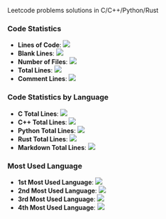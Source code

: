 Leetcode problems solutions in C/C++/Python/Rust

### Code Statistics
- **Lines of Code**:    [![](https://tokei.rs/b1/github/nativemen/leetcode?category=code)](https://github.com/nativemen/leetcode)
- **Blank Lines**:      [![](https://tokei.rs/b1/github/nativemen/leetcode?category=blanks)](https://github.com/nativemen/leetcode)
- **Number of Files**:  [![](https://tokei.rs/b1/github/nativemen/leetcode?category=files)](https://github.com/nativemen/leetcode)
- **Total Lines**:      [![](https://tokei.rs/b1/github/nativemen/leetcode?category=lines)](https://github.com/nativemen/leetcode)
- **Comment Lines**:    [![](https://tokei.rs/b1/github/nativemen/leetcode?category=comments)](https://github.com/nativemen/leetcode)

### Code Statistics by Language
- **C Total Lines**:        [![](https://tokei.rs/b1/github/nativemen/leetcode?category=code&type=C)](https://github.com/nativemen/leetcode)
- **C++ Total Lines**:      [![](https://tokei.rs/b1/github/nativemen/leetcode?category=code&type=C%2b%2b,C%2b%2b%20Header)](https://github.com/nativemen/leetcode)
- **Python Total Lines**:   [![](https://tokei.rs/b1/github/nativemen/leetcode?category=code&type=Python)](https://github.com/nativemen/leetcode)
- **Rust Total Lines**:     [![](https://tokei.rs/b1/github/nativemen/leetcode?category=code&type=Rust)](https://github.com/nativemen/leetcode)
- **Markdown Total Lines**: [![](https://tokei.rs/b1/github/nativemen/leetcode?category=code&type=Markdown)](https://github.com/nativemen/leetcode)

### Most Used Language
- **1st Most Used Language**:   [![](https://tokei.rs/b1/github/nativemen/leetcode?showLanguage=true&languageRank=1&label=1st%20Most%20Used%20Language)](https://github.com/nativemen/leetcode)
- **2nd Most Used Language**:   [![](https://tokei.rs/b1/github/nativemen/leetcode?showLanguage=true&languageRank=2&label=2nd%20Most%20Used%20Language)](https://github.com/nativemen/leetcode)
- **3rd Most Used Language**:   [![](https://tokei.rs/b1/github/nativemen/leetcode?showLanguage=true&languageRank=3&label=3rd%20Most%20Used%20Language)](https://github.com/nativemen/leetcode)
- **4th Most Used Language**:   [![](https://tokei.rs/b1/github/nativemen/leetcode?showLanguage=true&languageRank=4&label=4th%20Most%20Used%20Language)](https://github.com/nativemen/leetcode)